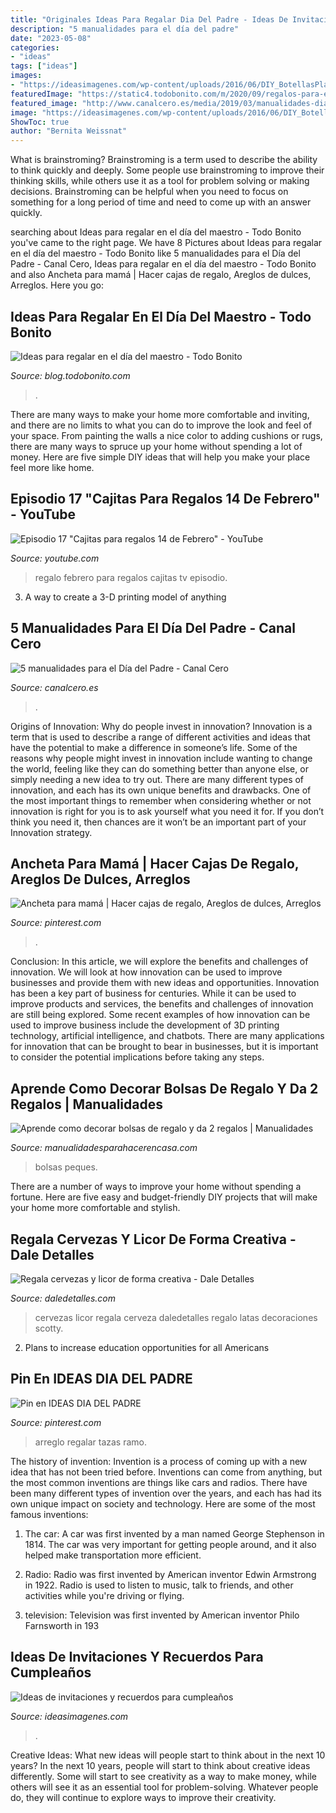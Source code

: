 ```yaml
---
title: "Originales Ideas Para Regalar Dia Del Padre - Ideas De Invitaciones Y Recuerdos Para Cumpleaños"
description: "5 manualidades para el día del padre"
date: "2023-05-08"
categories:
- "ideas"
tags: ["ideas"]
images:
- "https://ideasimagenes.com/wp-content/uploads/2016/06/DIY_BotellasPlastico_Souvenir.jpg"
featuredImage: "https://static4.todobonito.com/m/2020/09/regalos-para-el-dia-del-maestro-1.jpg"
featured_image: "http://www.canalcero.es/media/2019/03/manualidades-dia-del-padre-canal-cero-pamplona-5-510x1024.jpg"
image: "https://ideasimagenes.com/wp-content/uploads/2016/06/DIY_BotellasPlastico_Souvenir.jpg"
ShowToc: true
author: "Bernita Weissnat"
---
```



What is brainstroming?
Brainstroming is a term used to describe the ability to think quickly and deeply. Some people use brainstroming to improve their thinking skills, while others use it as a tool for problem solving or making decisions. Brainstroming can be helpful when you need to focus on something for a long period of time and need to come up with an answer quickly.

	

		
searching about Ideas para regalar en el día del maestro - Todo Bonito you've came to the right page. We have 8 Pictures about Ideas para regalar en el día del maestro - Todo Bonito like 5 manualidades para el Día del Padre - Canal Cero, Ideas para regalar en el día del maestro - Todo Bonito and also Ancheta para mamá | Hacer cajas de regalo, Areglos de dulces, Arreglos. Here you go:
		
    
## Ideas Para Regalar En El Día Del Maestro - Todo Bonito

<img loading=lazy src="https://static4.todobonito.com/m/2020/09/regalos-para-el-dia-del-maestro-1.jpg" onerror="this.onerror=null;this.src='https://tse4.mm.bing.net/th?id=OIP.ATtSEeYapTkYzhJYZ_shaAHaJ4&amp;pid=15.1';" alt="Ideas para regalar en el día del maestro - Todo Bonito">

_Source: blog.todobonito.com_

>. 

	

There are many ways to make your home more comfortable and inviting, and there are no limits to what you can do to improve the look and feel of your space. From painting the walls a nice color to adding cushions or rugs, there are many ways to spruce up your home without spending a lot of money. Here are five simple DIY ideas that will help you make your place feel more like home.

    
## Episodio 17 &quot;Cajitas Para Regalos 14 De Febrero&quot; - YouTube

<img loading=lazy src="http://i1.ytimg.com/vi/QNEOvaTPqAg/maxresdefault.jpg" onerror="this.onerror=null;this.src='https://tse2.mm.bing.net/th?id=OIP.Tz8HUSjAkSE-gsHAm66gJAHaEK&amp;pid=15.1';" alt="Episodio 17 &quot;Cajitas para regalos 14 de Febrero&quot; - YouTube">

_Source: youtube.com_

>regalo febrero para regalos cajitas tv episodio. 

	

3. A way to create a 3-D printing model of anything 

    
## 5 Manualidades Para El Día Del Padre - Canal Cero

<img loading=lazy src="http://www.canalcero.es/media/2019/03/manualidades-dia-del-padre-canal-cero-pamplona-5-510x1024.jpg" onerror="this.onerror=null;this.src='https://tse1.mm.bing.net/th?id=OIP.moGrS2FJRsqJe5up2T_n9wHaO3&amp;pid=15.1';" alt="5 manualidades para el Día del Padre - Canal Cero">

_Source: canalcero.es_

>. 

	

Origins of Innovation: Why do people invest in innovation?
Innovation is a term that is used to describe a range of different activities and ideas that have the potential to make a difference in someone’s life. Some of the reasons why people might invest in innovation include wanting to change the world, feeling like they can do something better than anyone else, or simply needing a new idea to try out. There are many different types of innovation, and each has its own unique benefits and drawbacks. One of the most important things to remember when considering whether or not innovation is right for you is to ask yourself what you need it for. If you don’t think you need it, then chances are it won’t be an important part of your Innovation strategy.

    
## Ancheta Para Mamá | Hacer Cajas De Regalo, Areglos De Dulces, Arreglos

<img loading=lazy src="https://i.pinimg.com/736x/a0/17/0d/a0170d14c5464a19cc7457e5742f5f1f.jpg" onerror="this.onerror=null;this.src='https://tse3.mm.bing.net/th?id=OIP.McWeqrCx7uYdczno4kN0agHaNK&amp;pid=15.1';" alt="Ancheta para mamá | Hacer cajas de regalo, Areglos de dulces, Arreglos">

_Source: pinterest.com_

>. 

	

Conclusion: In this article, we will explore the benefits and challenges of innovation. We will look at how innovation can be used to improve businesses and provide them with new ideas and opportunities.
Innovation has been a key part of business for centuries. While it can be used to improve products and services, the benefits and challenges of innovation are still being explored. Some recent examples of how innovation can be used to improve business include the development of 3D printing technology, artificial intelligence, and chatbots. There are many applications for innovation that can be brought to bear in businesses, but it is important to consider the potential implications before taking any steps.

    
## Aprende Como Decorar Bolsas De Regalo Y Da 2 Regalos | Manualidades

<img loading=lazy src="https://manualidadesparahacerencasa.com/wp-content/uploads/2017/04/como-decorar-bolsas-de-regalo-para-caballero.jpg" onerror="this.onerror=null;this.src='https://tse1.mm.bing.net/th?id=OIP.PhrbgRe_Z-PvS-zwZ6qqHwAAAA&amp;pid=15.1';" alt="Aprende como decorar bolsas de regalo y da 2 regalos | Manualidades">

_Source: manualidadesparahacerencasa.com_

>bolsas peques. 

	

There are a number of ways to improve your home without spending a fortune. Here are five easy and budget-friendly DIY projects that will make your home more comfortable and stylish.

    
## Regala Cervezas Y Licor De Forma Creativa - Dale Detalles

<img loading=lazy src="https://i2.wp.com/www.daledetalles.com/wp-content/uploads/2017/05/regala-cervezas-y-licor-de-forma-creativa5.jpg" onerror="this.onerror=null;this.src='https://tse3.mm.bing.net/th?id=OIP.tVwxjOWL1Sx6wKbrJFZzbgHaNK&amp;pid=15.1';" alt="Regala cervezas y licor de forma creativa - Dale Detalles">

_Source: daledetalles.com_

>cervezas licor regala cerveza daledetalles regalo latas decoraciones scotty. 

	

2. Plans to increase education opportunities for all Americans 

    
## Pin En IDEAS DIA DEL PADRE

<img loading=lazy src="https://i.pinimg.com/736x/11/e8/d8/11e8d83c462d86799cb05585d7be6bcb.jpg" onerror="this.onerror=null;this.src='https://tse3.mm.bing.net/th?id=OIP.8D_0-t_pM1l8BC2wRGZd0gHaNK&amp;pid=15.1';" alt="Pin en IDEAS DIA DEL PADRE">

_Source: pinterest.com_

>arreglo regalar tazas ramo. 

	

The history of invention:
Invention is a process of coming up with a new idea that has not been tried before. Inventions can come from anything, but the most common inventions are things like cars and radios. There have been many different types of invention over the years, and each has had its own unique impact on society and technology. Here are some of the most famous inventions:
1) The car: A car was first invented by a man named George Stephenson in 1814. The car was very important for getting people around, and it also helped make transportation more efficient.

2) Radio: Radio was first invented by American inventor Edwin Armstrong in 1922. Radio is used to listen to music, talk to friends, and other activities while you're driving or flying.

3) television: Television was first invented by American inventor Philo Farnsworth in 193
    
## Ideas De Invitaciones Y Recuerdos Para Cumpleaños

<img loading=lazy src="https://ideasimagenes.com/wp-content/uploads/2016/06/DIY_BotellasPlastico_Souvenir.jpg" onerror="this.onerror=null;this.src='https://tse4.mm.bing.net/th?id=OIP.Hxm9w9yDAYTKHAcH5eSkyAHaEn&amp;pid=15.1';" alt="Ideas de invitaciones y recuerdos para cumpleaños">

_Source: ideasimagenes.com_

>. 

	

Creative Ideas: What new ideas will people start to think about in the next 10 years?
In the next 10 years, people will start to think about creative ideas differently. Some will start to see creativity as a way to make money, while others will see it as an essential tool for problem-solving. Whatever people do, they will continue to explore ways to improve their creativity.

